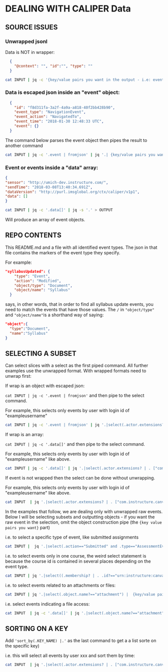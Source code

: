 

# DEALING WITH CALIPER Data

## SOURCE ISSUES

### Unwrapped jsonl

Data is NOT in wrapper:

```json
  {
    "@context": "", "id":"", "type": ""
  }
```

```bash
cat INPUT | jq -c '{key/value pairs you want in the output - i.e: event_id: .id}' | jq -s '.' > OUTPUT
```

### Data is escaped json inside an "event" object:

```json
  {
    "id": "f8d311fa-3a2f-4a9a-a818-40f2bb428b90",
    "event_type": "NavigationEvent",
    "event_action": "NavigatedTo",
    "event_time": "2018-01-30 12:48:33 UTC",
    "event": {}
  }
```
The command below parses the event object then pipes the result to another command

```bash
cat INPUT | jq -c '.event | fromjson' | jq '.| {key/value pairs you want in the output - i.e. event_id: id, etc. }' | jq -s '.' > OUTPUT
```

### Event or events inside a "data" array:

```json
{
"sensor": "http://umich-dev.instructure.com/",
"sendTime": "2018-03-08T13:40:34.691Z",
"dataVersion": "http://purl.imsglobal.org/ctx/caliper/v1p1",
"data": []
}
```
```bash
cat INPUT | jq -c '.data[]' | jq -s '.' > OUTPUT
```
Will produce an array of event objects.

## REPO CONTENTS

This README.md and a file with all identified event types. The json in that file contains the markers of the event type they specify.

For example:

```json
"syllabusUpdated": {
    "type": "Event",
    "action": "Modified",
    "object/type": "Document",
    "object/name": "Syllabus"
  }
```
says, in other words, that in order to find all syllabus update events, you need to match the events that have those values. The `/` in `"object/type"` and `"object/name"`is a shorthand way of saying:

```json
"object":{
  "type":"Document",
  "name":"Syllabus"
}
```

## SELECTING A SUBSET

Can select slices with a select as the first piped command. All further examples use the unwrapped format. With wrapped formats need to unwrap first:

If wrap is an object with escaped json:

`cat INPUT | jq -c '.event | fromjson'` and then pipe to the select command.

For example, this selects only events by user with login id of "exampleusername"

```bash
cat INPUT | jq -c '.event | fromjson' | jq '.|select(.actor.extensions? | . ["com.instructure.canvas"] | . .user_login?=="exampleusername") |  {key value pairs you want in the output}' | jq -s '.' > OUTPUT
```

If wrap is an array:

`cat INPUT | jq -c '.data[]'`  and then pipe to the select command.

For example, this selects only events by user with login id of "exampleusername" like above.

```bash
cat INPUT | jq -c '.data[]' | jq '.|select(.actor.extensions? | . ["com.instructure.canvas"] | . .user_login?=="exampleusername") |  {key value pairs you want in the output}' | jq -s '.' > OUTPUT
```

If event is not wrapped then the select can be done without unwrapping.

For example, this selects only events by user with login id of "exampleusername" like above.

```bash
cat INPUT  | jq '.|select(.actor.extensions? | . ["com.instructure.canvas"] | . .user_login?=="exampleusername") |  {event_id: .id}' | jq -s '.' >  OUTPUT
```

In the examples that follow, we are dealing only with unwrapped raw events. Below I will be selecting subsets and outputting objects - if you want the raw event in the selection, omit the object construction pipe (the `{key value pairs you want}` part)

i.e. to select a specific type of event, like submitted assignments

```bash
cat INPUT |  jq '.|select(.action=="Submitted" and .type=="AssessmentEvent") |  {key value pairs you want}' | jq -s '.' > OUTPUT
```

i.e. to select events only in one course, the weird select statement is because the course id is contained in several places depending on the event type.

```bash
cat INPUT | jq '.|select((.membership? | . .id?=="urn:instructure:canvas:course:17700000000207865") or (.group? | . .id?=="urn:instructure:canvas:course:17700000000207865") or (.object? | . .id?=="urn:instructure:canvas:course:17700000000207865")) |  {key value pairs}' | jq -s '.' > OUTPUT
```

i.e. to select events related to an attachments or files:

```bash
cat INPUT | jq '.|select(.object.name?=="attachment") |  {key/value pairs}' | jq -s '.' > OUTPUT
```

i.e. select events indicating a file access:

```bash
cat INPUT  | jq -c '.data[]' | jq '.|select(.object.name?=="attachment" and .action=="NavigatedTo") |  {event_id: .id}' | jq -s '.' >  OUTPUT
```

## SORTING ON A KEY

Add `'sort_by(.KEY_NAME) |.'` as the last command to get a a list sorte on the specific key)

i.e. this will select all events by user xxx and sort them by time:

```bash
cat INPUT  | jq '.|select(.actor.extensions? | . ["com.instructure.canvas"] | . .user_login?=="xxx") | jq -s 'sort_by(.eventTime) |.' > OUTPUT
```
